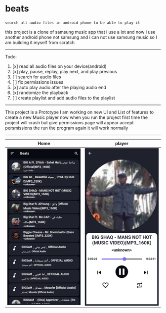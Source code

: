 # beats

`search all audio files in android phone to be able to play it`

this project is a clone of samsung music app that i use a lot
and now i use another android phone not samsung and i can not use samsung music so I am building it myself from scratch

---

Todo:

1. [x] read all audio files on your device(android)
2. [x] play, pause, replay, play next, and play previous
3. [ ] search for audio files
4. [ ] fix permissions issues
5. [x] auto play audio after the playing audio end
6. [x] randomize the playback
7. [ ] create playlist and add audio files to the playlist

---

This project is a Prototype
I am working on new UI and List of features to create a new Music player
now when you run the project first time the project will crash but give permissions page will appear accept persmissions the run the program again it will work normally  

---

| Home                                                                            | player                                                                          |
| ------------------------------------------------------------------------------- | ------------------------------------------------------------------------------- |
| ![Image 1]("./../assets/WhatsApp%20Image%202023-10-24%20at%201.46.09%20PM.jpeg) | ![Image 2]("./../assets/WhatsApp%20Image%202023-10-24%20at%2010.32.31%20PM.jpeg) |
